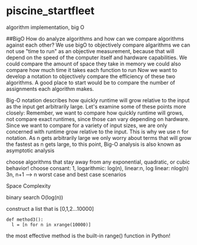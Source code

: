# piscine_startfleet
 algorithm implementation, big O
 
##BigO
 How do analyze algorithms and how can we compare algorithms against each other?
 We use bigO to objectively compare algarithms
 we can not use "time to run" as an objective measurement, because that will depend on the speed of the computer itself and hardware capabilities.
 We could compare the amount of space they take in memory
 we could also compare how much time it takes each function to run
 Now we want to develop a notation to objectively compare the efficiency of these two algorithms.
 A good place to start would be to compare the number of assignments each algorithm makes.
 
  Big-O notation describes how quickly runtime will grow relative to the input as the input get arbitrarily large.
  Let's examine some of these points more closely:
  Remember, we want to compare how quickly runtime will grows, not compare exact runtimes, since those can vary depending on hardware.
  Since we want to compare for a variety of input sizes, we are only concerned with runtime grow relative to the input. This is why we use n for notation.
  As n gets arbitrarily large we only worry about terms that will grow the fastest as n gets large, to this point, Big-O analysis is also known as asymptotic analysis
  
  choose algorithms that stay away from any exponential, quadratic, or cubic behavior!
  choose consant: 1, logarithmic: log(n), linear:n, log linear: nlog(n) 
  3n, n+1 --> n
  worst case and best case scenarios 
  
  Space Complexity
  
  binary search O(log(n))
  
  construct a list that is [0,1,2...10000]
  ```
  def method3():
    l = [n for n in xrange(10000)]
  ```
  the most effective method is the built-in range() function in Python!
 
  
